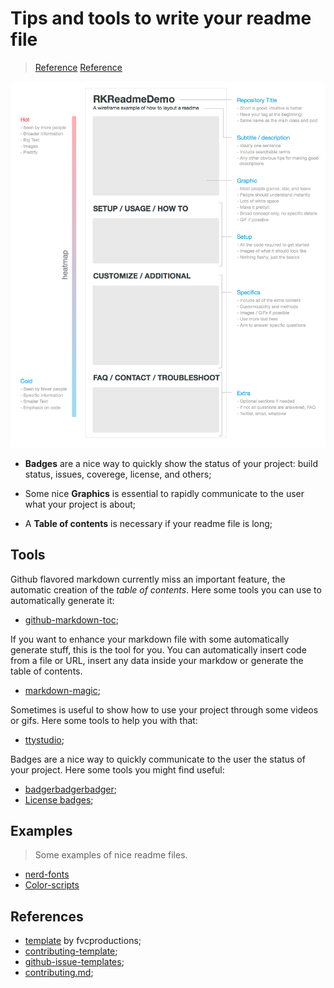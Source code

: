 # Tips and tools to write your readme file

> [Reference](https://help.github.com/articles/about-readmes/)
> [Reference](https://medium.freecodecamp.org/how-to-get-up-to-3500-github-stars-in-one-week-339102b62a8f)

![Readme structure](./readme-structure.png)

- **Badges** are a nice way to quickly show the status of your project: build
  status, issues, coverege, license, and others;

- Some nice **Graphics** is essential to rapidly communicate to the user what your project is about;

- A **Table of contents** is necessary if your readme file is long;

## Tools

Github flavored markdown currently miss an important feature, the automatic
creation of the *table of contents*. Here some tools you can use to
automatically generate it:

- [github-markdown-toc](https://github.com/ekalinin/github-markdown-toc);

If you want to enhance your markdown file with some automatically generate
stuff, this is the tool for you. You can automatically insert code from a file
or URL, insert any data inside your markdow or generate the table of contents.

- [markdown-magic](https://github.com/DavidWells/markdown-magic);

Sometimes is useful to show how to use your project through some videos or
gifs. Here some tools to help you with that:

- [ttystudio](https://github.com/chjj/ttystudio);

Badges are a nice way to quickly communicate to the user the status of your
project. Here some tools you might find useful:

- [badgerbadgerbadger](https://github.com/badges/badgerbadgerbadger);
- [License badges](https://gist.github.com/lukas-h/2a5d00690736b4c3a7ba);

## Examples
> Some examples of nice readme files.

- [nerd-fonts](https://github.com/ryanoasis/nerd-fonts/blob/master/readme.md)
- [Color-scripts](https://github.com/stark/Color-Scripts)

## References

- [template](https://gist.github.com/fvcproductions/1bfc2d4aecb01a834b46) by
  fvcproductions;
- [contributing-template](https://github.com/nayafia/contributing-template);
- [github-issue-templates](https://github.com/stevemao/github-issue-templates);
- [contributing.md](https://gist.github.com/briandk/3d2e8b3ec8daf5a27a62);
